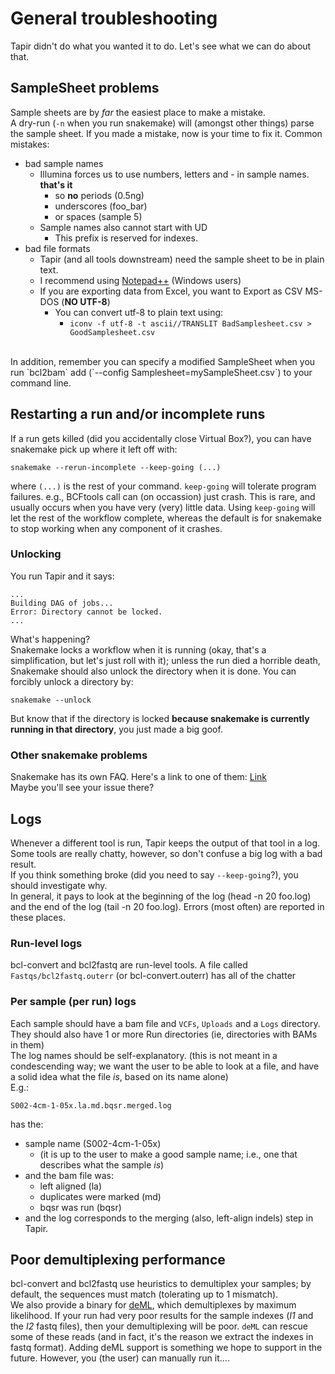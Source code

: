 # General troubleshooting
Tapir didn't do what you wanted it to do. Let's see what we can do about that.

## SampleSheet problems
Sample sheets are by *far* the easiest place to make a mistake.
<br>
A dry-run (`-n` when you run snakemake) will (amongst other things) parse the sample sheet. If you made a mistake, now is your time to fix it.
Common mistakes:
- bad sample names
  -  Illumina forces us to use numbers, letters and - in sample names. **that's it**
     - so **no** periods (0.5ng)
	 - underscores (foo_bar) 
	 - or spaces (sample 5)
  -  Sample names also cannot start with UD
     - This prefix is reserved for indexes.
- bad file formats
  -  Tapir (and all tools downstream) need the sample sheet to be in plain text.
  -  I recommend using [Notepad++](https://notepad-plus-plus.org/) (Windows users)
  -  If you are exporting data from Excel, you want to Export as CSV MS-DOS (**NO UTF-8**)
     -  You can convert utf-8 to plain text using:
	    - ```iconv -f utf-8 -t ascii//TRANSLIT BadSamplesheet.csv > GoodSamplesheet.csv```

<br>
In addition, remember you can specify a modified SampleSheet when you run `bcl2bam`
add (`--config Samplesheet=mySampleSheet.csv`) to your command line.

## Restarting a run and/or incomplete runs
If a run gets killed (did you accidentally close Virtual Box?), you can have snakemake pick up where it left off with:
```
snakemake --rerun-incomplete --keep-going (...)
```
where `(...)` is the rest of your command.
```keep-going``` will tolerate program failures. e.g., BCFtools call can (on occassion) just crash. This is rare, and usually occurs when you have very (very) little data.
Using ```keep-going``` will let the rest of the workflow complete, whereas the default is for snakemake to stop working when any component of it crashes.

### Unlocking
You run Tapir and it says:
```
...
Building DAG of jobs...
Error: Directory cannot be locked.
...
```
What's happening?<br>
Snakemake locks a workflow when it is running (okay, that's a simplification, but let's just roll with it); unless the run died a horrible death, Snakemake should also unlock the directory when it is done.
You can forcibly unlock a directory by:
```
snakemake --unlock
```
But know that if the directory is locked **because snakemake is currently running in that directory**, you just made a big goof.



### Other snakemake problems
Snakemake has its own FAQ. Here's a link to one of them: [Link](https://snakemake.readthedocs.io/en/stable/project_info/faq.html)<br>
Maybe you'll see your issue there?

## Logs
Whenever a different tool is run, Tapir keeps the output of that tool in a log.
<br>
Some tools are really chatty, however, so don't confuse a big log with a bad result. <br>
If you think something broke (did you need to say ```--keep-going```?), you should investigate why.
<br>
In general, it pays to look at the beginning of the log (head -n 20 foo.log) and the end of the log (tail -n 20 foo.log).
Errors (most often) are reported in these places.
### Run-level logs
bcl-convert and bcl2fastq are run-level tools. A file called `Fastqs/bcl2fastq.outerr` (or bcl-convert.outerr) has all of the chatter
### Per sample (per run) logs
Each sample should have a bam file
and `VCFs`, `Uploads` and a `Logs` directory. They should also have 1 or more Run directories (ie, directories with BAMs in them)
<br>
The log names should be self-explanatory. (this is not meant in a condescending way; we want the user to be able to look at a file, and have a solid idea what the file *is*, based on its name alone)
<br>E.g.:
```
S002-4cm-1-05x.la.md.bqsr.merged.log
```
has the:
- sample name (S002-4cm-1-05x)
  - (it is up to the user to make a good sample name; i.e., one that describes what the sample *is*)
- and the bam file was:
  -  left aligned (la)
  -  duplicates were marked (md)
  -  bqsr was run (bqsr)
-  and the log corresponds to the merging (also, left-align indels) step in Tapir.

## Poor demultiplexing performance
bcl-convert and bcl2fastq use heuristics to demultiplex your samples; by default, the sequences must match (tolerating up to 1 mismatch). <br>
We also provide a binary for [deML](https://github.com/grenaud/deML), which demultiplexes by maximum likelihood. 
If your run had very poor results for the sample indexes (_I1_ and the _I2_ fastq files), then your demultiplexing will be poor.
`deML` can rescue some of these reads (and in fact, it's the reason we extract the indexes in fastq format). Adding deML support is something we hope to support in the future.
However, you (the user) can manually run it....
